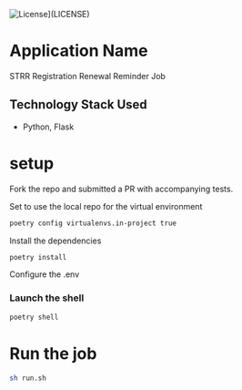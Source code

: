![License](https://img.shields.io/badge/License-BSD%203%20Clause-blue.svg)](LICENSE)


# Application Name
STRR Registration Renewal Reminder Job


## Technology Stack Used
* Python, Flask

# setup
Fork the repo and submitted a PR with accompanying tests.

Set to use the local repo for the virtual environment
```bash
poetry config virtualenvs.in-project true
```
Install the dependencies
```bash
poetry install
```

Configure the .env

### Launch the shell
```bash
poetry shell
```

# Run the job
```bash
sh run.sh
```
